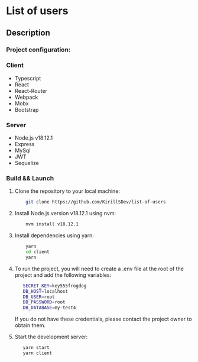 # List of users

## Description


### Project configuration:

### Client
- Typescript
- React
- React-Router
- Webpack
- Mobx
- Bootstrap
### Server
- Node.js v18.12.1
- Express
- MySql
- JWT
- Sequelize

### Build && Launch

<ol>

<li> Clone the repository to your local machine: </li>

```bash
    git clone https://github.com/KirillSDev/list-of-users
```

<li> Install Node.js version v18.12.1 using nvm: </li>

```bash
    nvm install v18.12.1
```

<li>  Install dependencies using yarn: </li>

```bash
    yarn
    cd client 
    yarn
```

<li>   To run the project, you will need to create a .env file at the root of the project and add the following variables:  </li>

```bash
   SECRET_KEY=key555frogdog
   DB_HOST=localhost
   DB_USER=root
   DB_PASSWORD=root
   DB_DATABASE=my-test4
```

If you do not have these credentials, please contact the project owner to obtain them.

<li> Start the development server: </li>

```bash
   yarn start 
   yarn client
```

